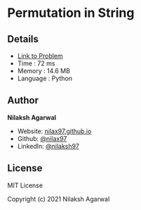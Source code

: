 # Permutation in String


## Details

* [Link to Problem](https://leetcode.com/problems/permutation-in-string/)
* Time : 72 ms
* Memory : 14.6 MB
* Language : Python

## Author

**Nilaksh Agarwal**

* Website: [nilax97.github.io](https://nilax97.github.io/)
* Github: [@nilax97](https://github.com/nilax97)
* LinkedIn: [@nilaksh97](https://linkedin.com/in/nilaksh97)

## License

MIT License

Copyright (c) 2021 Nilaksh Agarwal
